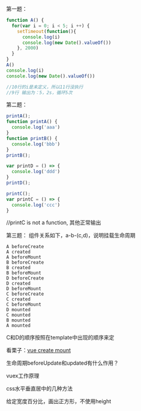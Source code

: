 第一题：
```js
function A() {
  for(var i = 0; i < 5; i ++) {
    setTimeout(function(){
      console.log(i)
      console.log(new Date().valueOf())
    }, 2000)
  }
}
A()
console.log(i)
console.log(new Date().valueOf())

//10行的i是未定义，所以11行没执行
//9行 输出为：5，2s，循环5次
```

第二题：
```js
printA();
function printA() {
  console.log('aaa')
}
function printB() {
  console.log('bbb')
}
printB();

var printD = () => {
  console.log('ddd')
}
printD();

printC();
var printC = () => {
  console.log('ccc')
}
```
//printC is not a function, 其他正常输出

第三题：
组件关系如下，a-b-(c,d)，说明挂载生命周期
```
A beforeCreate
A created
A beforeMount
B beforeCreate
B created
B beforeMount
D beforeCreate
D created
D beforeMount
C beforeCreate
C created
C beforeMount
D mounted
C mounted
B mounted
A mounted
```
C和D的顺序按照在template中出现的顺序来定

看栗子：[vue create mount](https://codepen.io/yj0zhang/pen/KOKyzO)

生命周期beforeUpdate和updated有什么作用？

vuex工作原理

css水平垂直居中的几种方法

给定宽度百分比，画出正方形，不使用height
